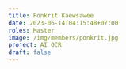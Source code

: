 ```yaml
---
title: Ponkrit Kaewsawee
date: 2023-06-14T04:15:48+07:00
roles: Master
image: /img/members/ponkrit.jpg
project: AI OCR
draft: false
---
```


